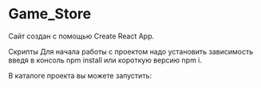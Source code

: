 # Game_Store

Сайт создан с помощью Create React App.

Скрипты
Для начала работы с проектом надо установить зависимость введя в консоль npm install или короткую версию npm i.

В каталоге проекта вы можете запустить:


